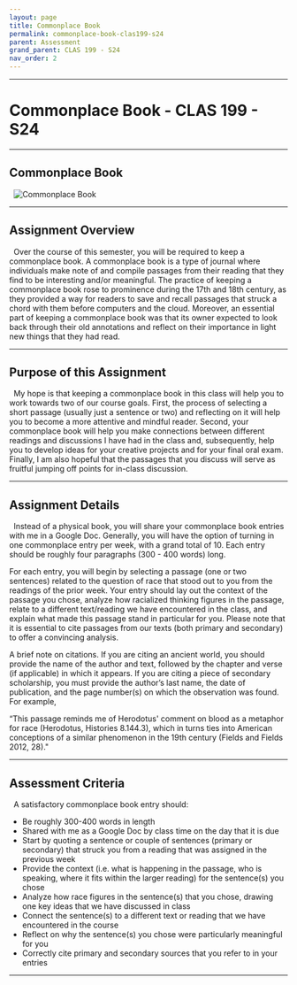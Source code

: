 ```yaml
---
layout: page
title: Commonplace Book
permalink: commonplace-book-clas199-s24
parent: Assessment
grand_parent: CLAS 199 - S24
nav_order: 2
---
```

***

# Commonplace Book - CLAS 199 - S24

***

## Commonplace Book
&nbsp;
![Commonplace Book](https://upload.wikimedia.org/wikipedia/commons/thumb/5/50/Commonplace_book_mid_17th_century.jpg/800px-Commonplace_book_mid_17th_century.jpg)

***

## Assignment Overview
&nbsp;
Over the course of this semester, you will be required to keep a commonplace book. A commonplace book is a type of journal where individuals make note of and compile passages from their reading that they find to be interesting and/or meaningful. The practice of keeping a commonplace book rose to prominence during the 17th and 18th century, as they provided a way for readers to save and recall passages that struck a chord with them before computers and the cloud. Moreover, an essential part of keeping a commonplace book was that its owner expected to look back through their old annotations and reflect on their importance in light new things that they had read.

***

## Purpose of this Assignment
&nbsp;
My hope is that keeping a commonplace book in this class will help you to work towards two of our course goals. First, the process of selecting a short passage (usually just a sentence or two) and reflecting on it will help you to become a more attentive and mindful reader. Second, your commonplace book will help you make connections between different readings and discussions I have had in the class and, subsequently, help you to develop ideas for your creative projects and for your final oral exam. Finally, I am also hopeful that the passages that you discuss will serve as fruitful jumping off points for in-class discussion.

***

## Assignment Details
&nbsp;
Instead of a physical book, you will share your commonplace book entries with me in a Google Doc. Generally, you will have the option of turning in one commonplace entry per week, with a grand total of 10. Each entry should be roughly four paragraphs (300 - 400 words) long.

For each entry, you will begin by selecting a passage (one or two sentences) related to the question of race that stood out to you from the readings of the prior week. Your entry should lay out the context of the passage you chose, analyze how racialized thinking figures in the passage, relate to a different text/reading we have encountered in the class, and explain what made this passage stand in particular for you. Please note that it is essential to cite passages from our texts (both primary and secondary) to offer a convincing analysis.

A brief note on citations. If you are citing an ancient world, you should provide the name of the author and text, followed by the chapter and verse (if applicable) in which it appears. If you are citing a piece of secondary scholarship, you must provide the author’s last name, the date of publication, and the page number(s) on which the observation was found. For example,

“This passage reminds me of Herodotus' comment on blood as a metaphor for race (Herodotus, Histories 8.144.3), which in turns ties into American conceptions of a similar phenomenon in the 19th century (Fields and Fields 2012, 28)."

***

## Assessment Criteria
&nbsp;
A satisfactory commonplace book entry should:

- Be roughly 300-400 words in length
- Shared with me as a Google Doc by class time on the day that it is due
- Start by quoting a sentence or couple of sentences (primary or secondary) that struck you from a reading that was assigned in the previous week
- Provide the context (i.e. what is happening in the passage, who is speaking, where it fits within the larger reading) for the sentence(s) you chose
- Analyze how race figures in the sentence(s) that you chose, drawing one key ideas that we have discussed in class
- Connect the sentence(s) to a different text or reading that we have encountered in the course 
- Reflect on why the sentence(s) you chose were particularly meaningful for you
- Correctly cite primary and secondary sources that you refer to in your entries

***

